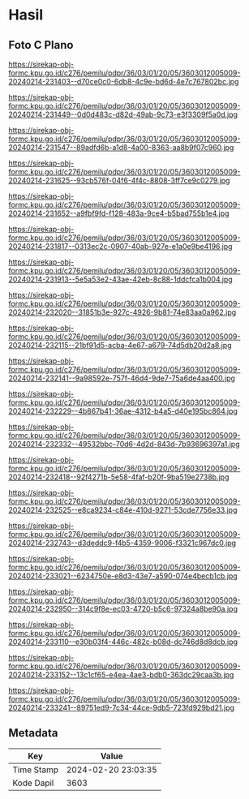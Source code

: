 # Hasil

## Foto C Plano

https://sirekap-obj-formc.kpu.go.id/c276/pemilu/pdpr/36/03/01/20/05/3603012005009-20240214-231403--d70ce0c0-6db8-4c9e-bd6d-4e7c767802bc.jpg

https://sirekap-obj-formc.kpu.go.id/c276/pemilu/pdpr/36/03/01/20/05/3603012005009-20240214-231449--0d0d483c-d82d-49ab-9c73-e3f3309f5a0d.jpg

https://sirekap-obj-formc.kpu.go.id/c276/pemilu/pdpr/36/03/01/20/05/3603012005009-20240214-231547--89adfd6b-a1d8-4a00-8363-aa8b9f07c960.jpg

https://sirekap-obj-formc.kpu.go.id/c276/pemilu/pdpr/36/03/01/20/05/3603012005009-20240214-231625--93cb576f-04f6-4f4c-8808-3ff7ce9c0279.jpg

https://sirekap-obj-formc.kpu.go.id/c276/pemilu/pdpr/36/03/01/20/05/3603012005009-20240214-231652--a9fbf9fd-f128-483a-9ce4-b5bad755b1e4.jpg

https://sirekap-obj-formc.kpu.go.id/c276/pemilu/pdpr/36/03/01/20/05/3603012005009-20240214-231817--0313ec2c-0907-40ab-927e-e1a0e9be4196.jpg

https://sirekap-obj-formc.kpu.go.id/c276/pemilu/pdpr/36/03/01/20/05/3603012005009-20240214-231913--5e5a53e2-43ae-42eb-8c88-1ddcfca1b004.jpg

https://sirekap-obj-formc.kpu.go.id/c276/pemilu/pdpr/36/03/01/20/05/3603012005009-20240214-232020--31851b3e-927c-4926-9b81-74e83aa0a962.jpg

https://sirekap-obj-formc.kpu.go.id/c276/pemilu/pdpr/36/03/01/20/05/3603012005009-20240214-232115--21bf91d5-acba-4e67-a679-74d5db20d2a8.jpg

https://sirekap-obj-formc.kpu.go.id/c276/pemilu/pdpr/36/03/01/20/05/3603012005009-20240214-232141--9a98592e-757f-46d4-9de7-75a6de4aa400.jpg

https://sirekap-obj-formc.kpu.go.id/c276/pemilu/pdpr/36/03/01/20/05/3603012005009-20240214-232229--4b867b41-36ae-4312-b4a5-d40e195bc864.jpg

https://sirekap-obj-formc.kpu.go.id/c276/pemilu/pdpr/36/03/01/20/05/3603012005009-20240214-232332--49532bbc-70d6-4d2d-843d-7b93696397a1.jpg

https://sirekap-obj-formc.kpu.go.id/c276/pemilu/pdpr/36/03/01/20/05/3603012005009-20240214-232418--92f4271b-5e58-4faf-b20f-9ba519e2738b.jpg

https://sirekap-obj-formc.kpu.go.id/c276/pemilu/pdpr/36/03/01/20/05/3603012005009-20240214-232525--e8ca9234-c84e-410d-9271-53cde7756e33.jpg

https://sirekap-obj-formc.kpu.go.id/c276/pemilu/pdpr/36/03/01/20/05/3603012005009-20240214-232743--d3deddc9-f4b5-4359-9006-f3321c967dc0.jpg

https://sirekap-obj-formc.kpu.go.id/c276/pemilu/pdpr/36/03/01/20/05/3603012005009-20240214-233021--6234750e-e8d3-43e7-a590-074e4becb1cb.jpg

https://sirekap-obj-formc.kpu.go.id/c276/pemilu/pdpr/36/03/01/20/05/3603012005009-20240214-232950--314c9f8e-ec03-4720-b5c6-97324a8be90a.jpg

https://sirekap-obj-formc.kpu.go.id/c276/pemilu/pdpr/36/03/01/20/05/3603012005009-20240214-233110--e30b03f4-446c-482c-b08d-dc746d8d8dcb.jpg

https://sirekap-obj-formc.kpu.go.id/c276/pemilu/pdpr/36/03/01/20/05/3603012005009-20240214-233152--13c1cf65-e4ea-4ae3-bdb0-363dc29caa3b.jpg

https://sirekap-obj-formc.kpu.go.id/c276/pemilu/pdpr/36/03/01/20/05/3603012005009-20240214-233241--89751ed9-7c34-44ce-9db5-723fd929bd21.jpg


## Metadata

| Key        | Value               |
| ---------- | ------------------- |
| Time Stamp | 2024-02-20 23:03:35 |
| Kode Dapil | 3603                |



